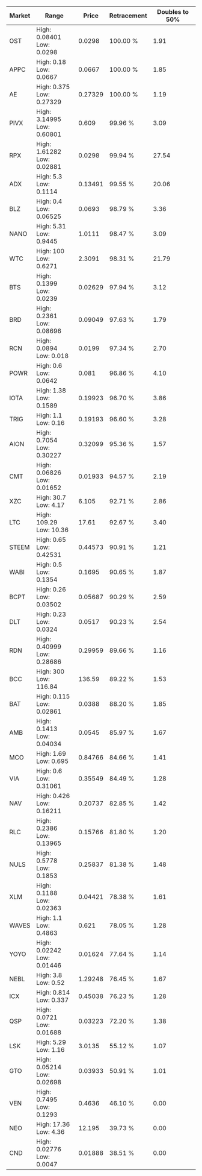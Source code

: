 | Market | Range | Price| Retracement | Doubles to 50% |
| --- | --- | --- | --- | --- |
| OST | High: 0.08401<br />Low: 0.0298 | 0.0298 | 100.00 % | 1.91 |
| APPC | High: 0.18<br />Low: 0.0667 | 0.0667 | 100.00 % | 1.85 |
| AE | High: 0.375<br />Low: 0.27329 | 0.27329 | 100.00 % | 1.19 |
| PIVX | High: 3.14995<br />Low: 0.60801 | 0.609 | 99.96 % | 3.09 |
| RPX | High: 1.61282<br />Low: 0.02881 | 0.0298 | 99.94 % | 27.54 |
| ADX | High: 5.3<br />Low: 0.1114 | 0.13491 | 99.55 % | 20.06 |
| BLZ | High: 0.4<br />Low: 0.06525 | 0.0693 | 98.79 % | 3.36 |
| NANO | High: 5.31<br />Low: 0.9445 | 1.0111 | 98.47 % | 3.09 |
| WTC | High: 100<br />Low: 0.6271 | 2.3091 | 98.31 % | 21.79 |
| BTS | High: 0.1399<br />Low: 0.0239 | 0.02629 | 97.94 % | 3.12 |
| BRD | High: 0.2361<br />Low: 0.08696 | 0.09049 | 97.63 % | 1.79 |
| RCN | High: 0.0894<br />Low: 0.018 | 0.0199 | 97.34 % | 2.70 |
| POWR | High: 0.6<br />Low: 0.0642 | 0.081 | 96.86 % | 4.10 |
| IOTA | High: 1.38<br />Low: 0.1589 | 0.19923 | 96.70 % | 3.86 |
| TRIG | High: 1.1<br />Low: 0.16 | 0.19193 | 96.60 % | 3.28 |
| AION | High: 0.7054<br />Low: 0.30227 | 0.32099 | 95.36 % | 1.57 |
| CMT | High: 0.06826<br />Low: 0.01652 | 0.01933 | 94.57 % | 2.19 |
| XZC | High: 30.7<br />Low: 4.17 | 6.105 | 92.71 % | 2.86 |
| LTC | High: 109.29<br />Low: 10.36 | 17.61 | 92.67 % | 3.40 |
| STEEM | High: 0.65<br />Low: 0.42531 | 0.44573 | 90.91 % | 1.21 |
| WABI | High: 0.5<br />Low: 0.1354 | 0.1695 | 90.65 % | 1.87 |
| BCPT | High: 0.26<br />Low: 0.03502 | 0.05687 | 90.29 % | 2.59 |
| DLT | High: 0.23<br />Low: 0.0324 | 0.0517 | 90.23 % | 2.54 |
| RDN | High: 0.40999<br />Low: 0.28686 | 0.29959 | 89.66 % | 1.16 |
| BCC | High: 300<br />Low: 116.84 | 136.59 | 89.22 % | 1.53 |
| BAT | High: 0.115<br />Low: 0.02861 | 0.0388 | 88.20 % | 1.85 |
| AMB | High: 0.1413<br />Low: 0.04034 | 0.0545 | 85.97 % | 1.67 |
| MCO | High: 1.69<br />Low: 0.695 | 0.84766 | 84.66 % | 1.41 |
| VIA | High: 0.6<br />Low: 0.31061 | 0.35549 | 84.49 % | 1.28 |
| NAV | High: 0.426<br />Low: 0.16211 | 0.20737 | 82.85 % | 1.42 |
| RLC | High: 0.2386<br />Low: 0.13965 | 0.15766 | 81.80 % | 1.20 |
| NULS | High: 0.5778<br />Low: 0.1853 | 0.25837 | 81.38 % | 1.48 |
| XLM | High: 0.1188<br />Low: 0.02363 | 0.04421 | 78.38 % | 1.61 |
| WAVES | High: 1.1<br />Low: 0.4863 | 0.621 | 78.05 % | 1.28 |
| YOYO | High: 0.02242<br />Low: 0.01446 | 0.01624 | 77.64 % | 1.14 |
| NEBL | High: 3.8<br />Low: 0.52 | 1.29248 | 76.45 % | 1.67 |
| ICX | High: 0.814<br />Low: 0.337 | 0.45038 | 76.23 % | 1.28 |
| QSP | High: 0.0721<br />Low: 0.01688 | 0.03223 | 72.20 % | 1.38 |
| LSK | High: 5.29<br />Low: 1.16 | 3.0135 | 55.12 % | 1.07 |
| GTO | High: 0.05214<br />Low: 0.02698 | 0.03933 | 50.91 % | 1.01 |
| VEN | High: 0.7495<br />Low: 0.1293 | 0.4636 | 46.10 % | 0.00 |
| NEO | High: 17.36<br />Low: 4.36 | 12.195 | 39.73 % | 0.00 |
| CND | High: 0.02776<br />Low: 0.0047 | 0.01888 | 38.51 % | 0.00 |
